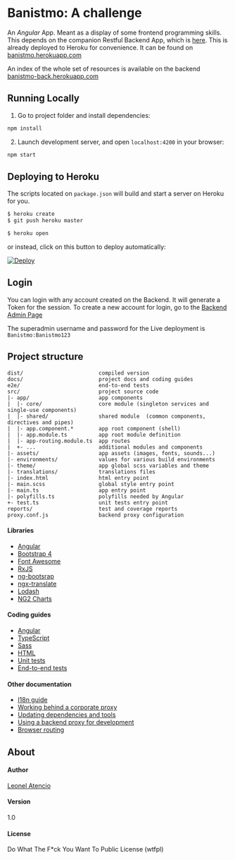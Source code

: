 # Banistmo: A challenge

An *Angular* App. Meant as a display of some frontend programming skills. This depends on the companion Restful Backend App, which is [here](https://github.com/sansagara/banistmo-backend).
This is already deployed to Heroku for convenience. It can be found on [banistmo.herokuapp.com](http://banistmo.herokuapp.com/login)

An index of the whole set of resources is available on the backend [banistmo-back.herokuapp.com](http://banistmo-back.herokuapp.com/index.html)

## Running Locally

1. Go to project folder and install dependencies:
 ```bash
 npm install
 ```
 
2. Launch development server, and open `localhost:4200` in your browser:
 ```bash
 npm start
 ```
 

## Deploying to Heroku

The scripts located on `package.json` will build and start a server on Heroku for you.

```sh
$ heroku create
$ git push heroku master

$ heroku open
```
or instead, click on this button to deploy automatically:

[![Deploy](https://www.herokucdn.com/deploy/button.png)](https://github.com/sansagara/banistmo)

## Login
You can login with any account created on the Backend. It will generate a Token for the session.
To create a new account for login, go to the [Backend Admin Page](http://banistmo-back.herokuapp.com/admin/)

The superadmin username and password for the Live deployment is `Banistmo:Banistmo123`

## Project structure

```
dist/                        compiled version
docs/                        project docs and coding guides
e2e/                         end-to-end tests
src/                         project source code
|- app/                      app components
|  |- core/                  core module (singleton services and single-use components)
|  |- shared/                shared module  (common components, directives and pipes)
|  |- app.component.*        app root component (shell)
|  |- app.module.ts          app root module definition
|  |- app-routing.module.ts  app routes
|  +- ...                    additional modules and components
|- assets/                   app assets (images, fonts, sounds...)
|- environments/             values for various build environments
|- theme/                    app global scss variables and theme
|- translations/             translations files
|- index.html                html entry point
|- main.scss                 global style entry point
|- main.ts                   app entry point
|- polyfills.ts              polyfills needed by Angular
+- test.ts                   unit tests entry point
reports/                     test and coverage reports
proxy.conf.js                backend proxy configuration
```

#### Libraries

- [Angular](https://angular.io)
- [Bootstrap 4](https://v4-alpha.getbootstrap.com)
- [Font Awesome](http://fontawesome.io)
- [RxJS](http://reactivex.io/rxjs)
- [ng-bootsrap](https://ng-bootstrap.github.io/)
- [ngx-translate](https://github.com/ngx-translate/core)
- [Lodash](https://lodash.com)
- [NG2 Charts](https://github.com/valor-software/ng2-charts)

#### Coding guides

- [Angular](docs/coding-guides/angular.md)
- [TypeScript](docs/coding-guides/typescript.md)
- [Sass](docs/coding-guides/sass.md)
- [HTML](docs/coding-guides/html.md)
- [Unit tests](docs/coding-guides/unit-tests.md)
- [End-to-end tests](docs/coding-guides/e2e-tests.md)

#### Other documentation

- [I18n guide](docs/i18n.md)
- [Working behind a corporate proxy](docs/corporate-proxy.md)
- [Updating dependencies and tools](docs/updating.md)
- [Using a backend proxy for development](docs/backend-proxy.md)
- [Browser routing](docs/routing.md)


## About
#### Author
[Leonel Atencio](http://blog.leonelatencio.com)
#### Version
1.0
#### License
Do What The F*ck You Want To Public License (wtfpl)
